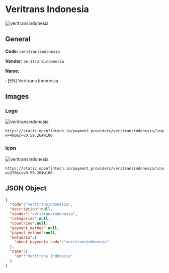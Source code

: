 
# Veritrans Indonesia 
![veritransindonesia](https://static.openfintech.io/payment_providers/veritransindonesia/logo.png?w=400&c=v0.59.26#w100)  

## General 
 
**Code:** `veritransindonesia` 
 
**Vendor:** `veritransindonesia` 
 
**Name:** 
 
:	[EN] Veritrans Indonesia 
 

## Images 

### Logo 
 
![veritransindonesia](https://static.openfintech.io/payment_providers/veritransindonesia/logo.png?w=400&c=v0.59.26#w100)  

```
https://static.openfintech.io/payment_providers/veritransindonesia/logo.png?w=400&c=v0.59.26#w100
```  

### Icon 
 
![veritransindonesia](https://static.openfintech.io/payment_providers/veritransindonesia/icon.png?w=278&c=v0.59.26#w100)  

```
https://static.openfintech.io/payment_providers/veritransindonesia/icon.png?w=278&c=v0.59.26#w100
```  

## JSON Object 

```json
{
  "code":"veritransindonesia",
  "description":null,
  "vendor":"veritransindonesia",
  "categories":null,
  "countries":null,
  "payment_method":null,
  "payout_method":null,
  "metadata":{
    "about_payments_code":"veritransindonesia"
  },
  "name":{
    "en":"Veritrans Indonesia"
  }
}
```  
